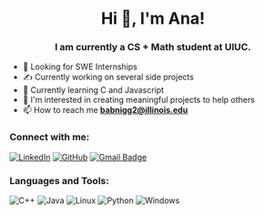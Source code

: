 <h1 align="center">Hi 👋, I'm Ana!</h1>
<h3 align="center">I am currently a CS + Math student at UIUC.</h3>

- 👀 Looking for SWE Internships
- ✍️ Currently working on several side projects
- 🌱 Currently learning C and Javascript
- 🌠 I'm interested in creating meaningful projects to help others
- 📫 How to reach me **babnigg2@illinois.edu**

<h3 align="left">Connect with me:</h3>
<p align="left">

<a href="https://www.linkedin.com/in/ana-babnigg" target="_blank"><img src="https://img.shields.io/badge/LinkedIn-%230077B5.svg?&style=flat-square&logo=linkedin&logoColor=white" alt="LinkedIn"></a>
[![GitHub](https://img.shields.io/badge/-GitHub-181717?style=flat-square&logo=github&link=https://github.com/anababnigg/)](https://github.com/anababnigg/)
[![Gmail Badge](https://img.shields.io/badge/-Gmail-c14438?style=flat-square&logo=Gmail&logoColor=white&link=mailto:ana@babnigg.com)](mailto:ana@babnigg.com)

</p>

<h3 align="left">Languages and Tools:</h3>

![C++](https://img.shields.io/badge/C%2B%2B-00599C?style=for-the-badge&logo=c%2B%2B&logoColor=white)
![Java](https://img.shields.io/badge/Java-ED8B00?style=for-the-badge&logo=openjdk&logoColor=white)
![Linux](https://img.shields.io/badge/Linux-FCC624?style=for-the-badge&logo=linux&logoColor=black)
![Python](https://img.shields.io/badge/Python-3776AB?style=for-the-badge&logo=python&logoColor=white)
![Windows](https://img.shields.io/badge/Windows-0078D6?style=for-the-badge&logo=windows&logoColor=white)
